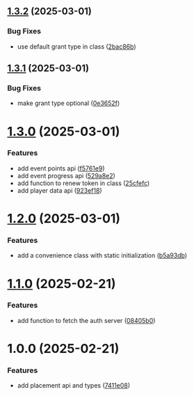 ## [1.3.2](https://github.com/janoma/zwift-broadcast-api/compare/v1.3.1...v1.3.2) (2025-03-01)

### Bug Fixes

- use default grant type in class ([2bac86b](https://github.com/janoma/zwift-broadcast-api/commit/2bac86b1a309f1a5a2bd6def69f8b3cc69f41764))

## [1.3.1](https://github.com/janoma/zwift-broadcast-api/compare/v1.3.0...v1.3.1) (2025-03-01)

### Bug Fixes

- make grant type optional ([0e3652f](https://github.com/janoma/zwift-broadcast-api/commit/0e3652fd192eebfaa875d64d953f69b1e8782667))

# [1.3.0](https://github.com/janoma/zwift-broadcast-api/compare/v1.2.0...v1.3.0) (2025-03-01)

### Features

- add event points api ([f5761e9](https://github.com/janoma/zwift-broadcast-api/commit/f5761e9d2a5a3153abed5073dff9ade26ea85834))
- add event progress api ([529a8e2](https://github.com/janoma/zwift-broadcast-api/commit/529a8e29f73fe936f9356bfed6d71cf2b28244a4))
- add function to renew token in class ([25cfefc](https://github.com/janoma/zwift-broadcast-api/commit/25cfefc52f943ce8ae592ccfc4f5bcbd5d6088af))
- add player data api ([923ef18](https://github.com/janoma/zwift-broadcast-api/commit/923ef18e8c586b44a408d4b3d1939a62c6d681ac))

# [1.2.0](https://github.com/janoma/zwift-broadcast-api/compare/v1.1.0...v1.2.0) (2025-03-01)

### Features

- add a convenience class with static initialization ([b5a93db](https://github.com/janoma/zwift-broadcast-api/commit/b5a93dbcdf2dd401d74e080e72680eeb1e270c25))

# [1.1.0](https://github.com/janoma/zwift-api/compare/v1.0.0...v1.1.0) (2025-02-21)

### Features

- add function to fetch the auth server ([08405b0](https://github.com/janoma/zwift-api/commit/08405b0c1e3869ac45b6adac45fd7546f8a28ae2))

# 1.0.0 (2025-02-21)

### Features

- add placement api and types ([7411e08](https://github.com/janoma/zwift-api/commit/7411e08141b10f846eb540cea3786959bf957763))
